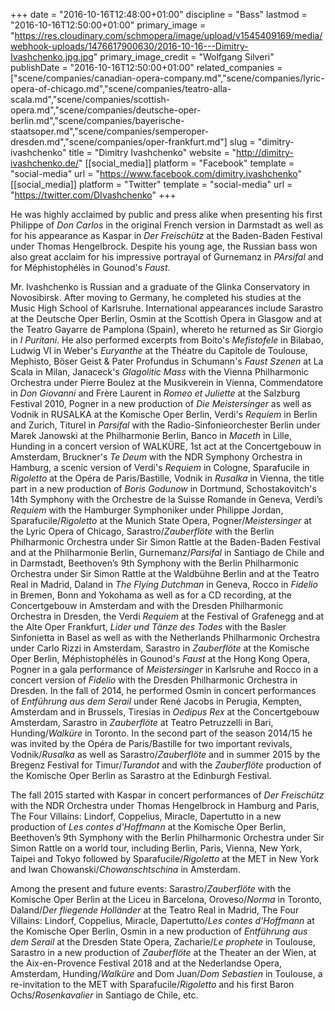 +++
date = "2016-10-16T12:48:00+01:00"
discipline = "Bass"
lastmod = "2016-10-16T12:50:00+01:00"
primary_image = "https://res.cloudinary.com/schmopera/image/upload/v1545409169/media/webhook-uploads/1476617900630/2016-10-16---Dimitry-Ivashchenko.jpg.jpg"
primary_image_credit = "Wolfgang Silveri"
publishDate = "2016-10-16T12:50:00+01:00"
related_companies = ["scene/companies/canadian-opera-company.md","scene/companies/lyric-opera-of-chicago.md","scene/companies/teatro-alla-scala.md","scene/companies/scottish-opera.md","scene/companies/deutsche-oper-berlin.md","scene/companies/bayerische-staatsoper.md","scene/companies/semperoper-dresden.md","scene/companies/oper-frankfurt.md"]
slug = "dimitry-ivashchenko"
title = "Dimitry Ivashchenko"
website = "http://dimitry-ivashchenko.de/"
[[social_media]]
platform = "Facebook"
template = "social-media"
url = "https://www.facebook.com/dimitry.ivashchenko"
[[social_media]]
platform = "Twitter"
template = "social-media"
url = "https://twitter.com/DIvashchenko"
+++

He was highly acclaimed by public and press alike when presenting his first Philippe of *Don Carlos* in the original French version in Darmstadt as well as for his appearance as Kaspar in *Der Freischütz* at the Baden-Baden Festival under Thomas Hengelbrock. Despite his young age, the Russian bass won also great acclaim for his impressive portrayal of Gurnemanz in *PArsifal* and for Méphistophélès in Gounod's *Faust*.

Mr. Ivashchenko is Russian and a graduate of the Glinka Conservatory in Novosibirsk. After moving to Germany, he completed his studies at the Music High School of Karlsruhe. International appearances include Sarastro at the Deutsche Oper Berlin, Osmin at the Scottish Opera in Glasgow and at the Teatro Gayarre de Pamplona (Spain), whereto he returned as Sir Giorgio in *I Puritani*. He also performed excerpts from Boito's *Mefistofele* in Bilabao, Ludwig VI in Weber's *Euryanthe* at the Théatre du Capitole de Toulouse, Mephisto, Böser Geist & Pater
Profundus in Schumann's *Faust Szenen* at La Scala in Milan, Janaceck's *Glagolitic Mass* with the Vienna Philharmonic Orchestra under Pierre Boulez at the Musikverein in Vienna, Commendatore in *Don Giovanni* and Frère Laurent in *Romeo et Juliette* at the Salzburg Festival 2010, Pogner in a new production of *Die Meistersinger* as well as Vodnik in RUSALKA at the Komische Oper Berlin, Verdi's *Requiem* in Berlin and Zurich, Titurel in *Parsifal* with the Radio-Sinfonieorchester Berlin under Marek Janowski at the Philharmonie Berlin, Banco in *Maceth* in Lille, Hunding in a concert version of WALKÜRE, 1st act at the Concertgebouw in Amsterdam, Bruckner's *Te Deum* with the NDR Symphony Orchestra in Hamburg, a scenic version of Verdi's *Requiem* in Cologne, Sparafucile in *Rigoletto* at the Opéra de Paris/Bastille, Vodnik in *Rusalka* in Vienna, the title part in a new production of *Boris Godunow* in Dortmund, Schostakovitch's 14th Symphony with the Orchestre de la Suisse Romande in Geneva, Verdi’s *Requiem* with the Hamburger Symphoniker under Philippe Jordan, Sparafucile/*Rigoletto* at the Munich State Opera, Pogner/*Meistersinger* at the Lyric Opera of Chicago,
Sarastro/*Zauberflöte* with the Berlin Philharmonic Orchestra under Sir Simon Rattle at the Baden-Baden Festival and at the Philharmonie Berlin, Gurnemanz/*Parsifal* in Santiago de Chile and in Darmstadt, Beethoven’s 9th Symphony with the Berlin Philharmonic Orchestra under Sir Simon Rattle at the Waldbühne Berlin and at the Teatro Real in Madrid, Daland in *The Flying Dutchman* in Geneva, Rocco in *Fidelio* in Bremen, Bonn and Yokohama as well as for a CD recording, at the Concertgebouw in Amsterdam and with the Dresden Philharmonic Orchestra in Dresden, the Verdi *Requiem* at the Festival of Grafenegg and at the Alte Oper Frankfurt, *Lider und Tänze des Todes* with the Basler Sinfonietta in Basel as well as with the Netherlands Philharmonic Orchestra under Carlo Rizzi in Amsterdam, Sarastro in *Zauberflöte* at the Komische Oper Berlin, Méphistophélès in Gounod's *Faust* at the Hong Kong Opera, Pogner in a gala performance of *Meistersinger* in Karlsruhe and Rocco in a concert version of *Fidelio* with the Dresden Philharmonic Orchestra in Dresden. In the fall of 2014, he performed Osmin in concert performances of *Entführung aus dem Serail* under René Jacobs in Perugia, Kempten, Amsterdam and in Brussels, Tiresias in *Oedipus Rex* at the Concertgebouw Amsterdam, Sarastro in *Zauberflöte* at Teatro Petruzzelli in Bari, Hunding/*Walküre* in Toronto. In the second part of the season 2014/15 he was invited by the Opéra de Paris/Bastille for two important revivals, Vodnik/*Rusalka* as well as Sarastro/*Zauberflöte* and in summer 2015 by the Bregenz Festival for Timur/*Turandot* and with the *Zauberflöte* production of the Komische Oper Berlin as Sarastro at the Edinburgh Festival.

The fall 2015 started with Kaspar in concert performances of *Der Freischütz* with the NDR Orchestra under Thomas Hengelbrock in Hamburg and Paris, The Four Villains: Lindorf, Coppelius, Miracle, Dapertutto in a new production of *Les contes d'Hoffmann* at the Komische Oper Berlin, Beethoven’s 9th Symphony with the Berlin Philharmonic Orchestra under Sir Simon Rattle on a world tour, including Berlin, Paris, Vienna, New York, Taipei and Tokyo followed by Sparafucile/*Rigoletto* at the MET in New York and Iwan Chowanski/*Chowanschtschina* in Amsterdam.

Among the present and future events: Sarastro/*Zauberflöte* with the Komische Oper Berlin at the Liceu in Barcelona, Oroveso/*Norma* in Toronto, Daland/*Der fliegende Holländer* at the Teatro Real in Madrid, The Four Villains: Lindorf, Coppelius, Miracle, Dapertutto/*Les contes d'Hoffmann* at the Komische Oper Berlin, Osmin in a new production of *Entführung aus dem Serail* at the Dresden State Opera, Zacharie/*Le prophete* in Toulouse, Sarastro in a new production of *Zauberflöte* at the Theater an der Wien, at the Aix-en-Provence Festival 2018 and
at the Nederlandse Opera, Amsterdam, Hunding/*Walküre* and Dom Juan/*Dom Sebastien* in Toulouse, a re-invitation to the MET with Sparafucile/*Rigoletto* and his first Baron Ochs/*Rosenkavalier* in Santiago de Chile, etc.

